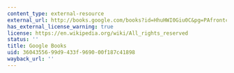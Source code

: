 ```yaml
---
content_type: external-resource
external_url: http://books.google.com/books?id=HhuHWI0Giu0C&pg=PAfrontcover
has_external_license_warning: true
license: https://en.wikipedia.org/wiki/All_rights_reserved
status: ''
title: Google Books
uid: 36043556-99d9-433f-9690-00f187c41898
wayback_url: ''
---
```

